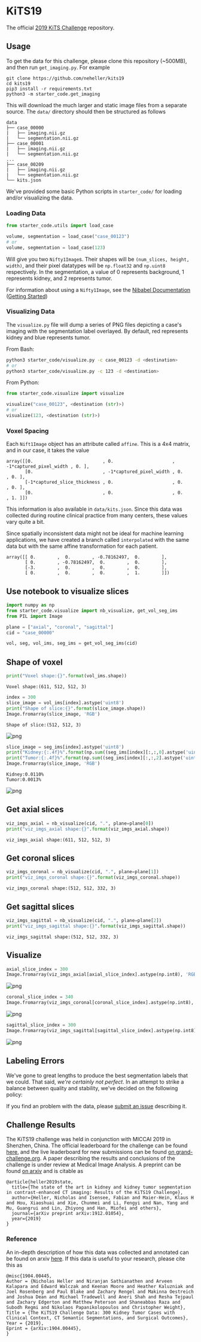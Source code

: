 # KiTS19

The official [2019 KiTS Challenge](https://kits19.grand-challenge.org) repository.

## Usage

To get the data for this challenge, please clone this repository (~500MB), and then run `get_imaging.py`. For example
```text
git clone https://github.com/neheller/kits19
cd kits19
pip3 install -r requirements.txt
python3 -m starter_code.get_imaging
```
This will download the much larger and static image files from a separate source. The `data/` directory should then be structured as follows

```
data
├── case_00000
|   ├── imaging.nii.gz
|   └── segmentation.nii.gz
├── case_00001
|   ├── imaging.nii.gz
|   └── segmentation.nii.gz
...
├── case_00209
|   ├── imaging.nii.gz
|   └── segmentation.nii.gz
└── kits.json
```

We've provided some basic Python scripts in `starter_code/` for loading and/or visualizing the data. 

### Loading Data

```python
from starter_code.utils import load_case

volume, segmentation = load_case("case_00123")
# or
volume, segmentation = load_case(123)
```

Will give you two `Nifty1Image`s. Their shapes will be `(num_slices, height, width)`, and their pixel datatypes will be `np.float32` and `np.uint8` respectively. In the segmentation, a value of 0 represents background, 1 represents kidney, and 2 represents tumor.

For information about using a `Nifty1Image`, see the [Nibabel Documentation](https://nipy.org/nibabel/manual.html#manual) ([Getting Started](https://nipy.org/nibabel/gettingstarted.html))

### Visualizing Data

The `visualize.py` file will dump a series of PNG files depicting a case's imaging with the segmentation label overlayed. By default, red represents kidney and blue represents tumor.

From Bash:

```bash
python3 starter_code/visualize.py -c case_00123 -d <destination>
# or
python3 starter_code/visualize.py -c 123 -d <destination>
```

From Python:

```python
from starter_code.visualize import visualize

visualize("case_00123", <destination (str)>)
# or
visualize(123, <destination (str)>)
```

### Voxel Spacing

Each `Nift1Image` object has an attribute called `affine`. This is a 4x4 matrix, and in our case, it takes the value
```
array([[0.                          , 0.                      , -1*captured_pixel_width , 0. ],
       [0.                          , -1*captured_pixel_width , 0.                      , 0. ],
       [-1*captured_slice_thickness , 0.                      , 0.                      , 0. ],
       [0.                          , 0.                      , 0.                      , 1. ]])
```
This information is also available in `data/kits.json`. Since this data was collected during routine clinical practice from many centers, these values vary quite a bit.

Since spatially inconsistent data might not be ideal for machine learning applications, we have created a branch called `interpolated` with the same data but with the same affine transformation for each patient.
```
array([[ 0.        ,  0.        , -0.78162497,  0.        ],
       [ 0.        , -0.78162497,  0.        ,  0.        ],
       [-3.        ,  0.        ,  0.        ,  0.        ],
       [ 0.        ,  0.        ,  0.        ,  1.        ]])
```

## Use notebook to visualize slices

```python
import numpy as np 
from starter_code.visualize import nb_visualize, get_vol_seg_ims
from PIL import Image
```

```python
plane = ["axial", "coronal", "sagittal"]
cid = "case_00000"
```

```python
vol, seg, vol_ims, seg_ims = get_vol_seg_ims(cid)
```

## Shape of voxel

```python
print("Voxel shape:{}".format(vol_ims.shape))
```

    Voxel shape:(611, 512, 512, 3)


```python
index = 300
slice_image = vol_ims[index].astype('uint8')
print("Shape of slice:{}".format(slice_image.shape))
Image.fromarray(slice_image, 'RGB')
```

    Shape of slice:(512, 512, 3)


![png](example_images/output_5_1.png)


```python
slice_image = seg_ims[index].astype('uint8')
print("Kidney:{:.4f}%".format(np.sum((seg_ims[index][:,:,0].astype('uint8') == 255))/(slice_image.shape[0]*slice_image.shape[1])))
print("Tumor:{:.4f}%".format(np.sum((seg_ims[index][:,:,2].astype('uint8') == 255))/(slice_image.shape[0]*slice_image.shape[1])))
Image.fromarray(slice_image, 'RGB')
```

    Kidney:0.0110%
    Tumor:0.0013%


![png](example_images/output_6_1.png)



## Get axial slices


```python
viz_imgs_axial = nb_visualize(cid, ".", plane=plane[0])
print("viz_imgs_axial shape:{}".format(viz_imgs_axial.shape))
```

    viz_imgs_axial shape:(611, 512, 512, 3)


## Get coronal slices


```python
viz_imgs_coronal = nb_visualize(cid, ".", plane=plane[1])
print("viz_imgs_coronal shape:{}".format(viz_imgs_coronal.shape))
```

    viz_imgs_coronal shape:(512, 512, 332, 3)


## Get sagittal slices


```python
viz_imgs_sagittal = nb_visualize(cid, ".", plane=plane[2])
print("viz_imgs_sagittal shape:{}".format(viz_imgs_sagittal.shape))
```

    viz_imgs_sagittal shape:(512, 512, 332, 3)


## Visualize


```python
axial_slice_index = 300
Image.fromarray(viz_imgs_axial[axial_slice_index].astype(np.int8), 'RGB')
```


![png](example_images/output_14_0.png)


```python
coronal_slice_index = 340
Image.fromarray(viz_imgs_coronal[coronal_slice_index].astype(np.int8), 'RGB')
```


![png](example_images/output_15_0.png)


```python
sagittal_slice_index = 300
Image.fromarray(viz_imgs_sagittal[sagittal_slice_index].astype(np.int8), 'RGB')
```


![png](example_images/output_16_0.png)



## Labeling Errors

We've gone to great lengths to produce the best segmentation labels that we could. That said, *we're certainly not perfect*. In an attempt to strike a balance between quality and stability, we've decided on the following policy: 

If you find an problem with the data, please [submit an issue](https://github.com/neheller/kits19/issues/new) describing it. 

## Challenge Results

The KiTS19 challenge was held in conjunction with MICCAI 2019 in Shenzhen, China. The official leaderboard for the challenge can be found [here](http://results.kits-challenge.org/miccai2019/), and the live leaderboard for new submissions can be found [on grand-challenge.org](https://kits19.grand-challenge.org/evaluation/results/). A paper describing the results and conclusions of the challenge is under review at Medical Image Analysis. A preprint can be found [on arxiv](https://arxiv.org/abs/1912.01054) and is citable as
```
@article{heller2019state,
  title={The state of the art in kidney and kidney tumor segmentation in contrast-enhanced CT imaging: Results of the KiTS19 Challenge},
  author={Heller, Nicholas and Isensee, Fabian and Maier-Hein, Klaus H and Hou, Xiaoshuai and Xie, Chunmei and Li, Fengyi and Nan, Yang and Mu, Guangrui and Lin, Zhiyong and Han, Miofei and others},
  journal={arXiv preprint arXiv:1912.01054},
  year={2019}
}
```

### Reference

An in-depth description of how this data was collected and annotated can be found on arxiv [here](https://arxiv.org/abs/1904.00445). If this data is useful to your research, please cite this as
```
@misc{1904.00445,
Author = {Nicholas Heller and Niranjan Sathianathen and Arveen Kalapara and Edward Walczak and Keenan Moore and Heather Kaluzniak and Joel Rosenberg and Paul Blake and Zachary Rengel and Makinna Oestreich and Joshua Dean and Michael Tradewell and Aneri Shah and Resha Tejpaul and Zachary Edgerton and Matthew Peterson and Shaneabbas Raza and Subodh Regmi and Nikolaos Papanikolopoulos and Christopher Weight},
Title = {The KiTS19 Challenge Data: 300 Kidney Tumor Cases with Clinical Context, CT Semantic Segmentations, and Surgical Outcomes},
Year = {2019},
Eprint = {arXiv:1904.00445},
}
```

